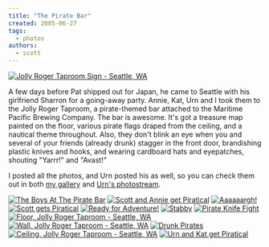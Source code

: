```yaml
---
title: "The Pirate Bar"
created: 2005-06-27
tags:
  - photos
authors:
  - scott
---
```


[![Jolly Roger Taproom Sign - Seattle, WA](/images/IMG_2620.JPG)](http://www.spaceninja.local/gallery/pirate-bar/IMG_2620.JPG "Photo Sharing")

A few days before Pat shipped out for Japan, he came to Seattle with his girlfriend Sharron for a going-away party. Annie, Kat, Urn and I took them to the Jolly Roger Taproom, a pirate-themed bar attached to the Maritime Pacific Brewing Company. The bar is awesome. It's got a treasure map painted on the floor, various pirate flags draped from the ceiling, and a nautical theme throughout. Also, they don't blink an eye when you and several of your friends (already drunk) stagger in the front door, brandishing plastic knives and hooks, and wearing cardboard hats and eyepatches, shouting "Yarrr!" and "Avast!"

I posted all the photos, and Urn posted his as well, so you can check them out in both [my gallery](http://www.spaceninja.local/gallery/pirate-bar/) and [Urn's photostream](http://flickr.com/photos/urn/).

[![The Boys At The Pirate Bar](/images/Pirates+at+the+Maritime-25.JPG)](http://www.spaceninja.local/gallery/pirate-bar/Pirates+at+the+Maritime-25.JPG "Photo Sharing") [![Scott and Annie get Piratical](/images/Pirates+at+the+Maritime-10.JPG)](http://www.spaceninja.local/gallery/pirate-bar/Pirates+at+the+Maritime-10.JPG "Photo Sharing") [![Aaaaaargh!](/images/Pirates+at+the+Maritime-06.JPG)](http://www.spaceninja.local/gallery/pirate-bar/Pirates+at+the+Maritime-06.JPG "Photo Sharing") [![Scott gets Piratical](/images/Pirates+at+the+Maritime-13.JPG)](http://www.spaceninja.local/gallery/pirate-bar/Pirates+at+the+Maritime-13.JPG "Photo Sharing") [![Ready for Adventure!](/images/Pirates+at+the+Maritime-01.JPG)](http://www.spaceninja.local/gallery/pirate-bar/Pirates+at+the+Maritime-01.JPG "Photo Sharing") [![Stabby](/images/Pirates+at+the+Maritime-29.JPG)](http://www.spaceninja.local/gallery/pirate-bar/Pirates+at+the+Maritime-29.JPG "Photo Sharing") [![Pirate Knife Fight](/images/Pirates+at+the+Maritime-30.JPG)](http://www.spaceninja.local/gallery/pirate-bar/Pirates+at+the+Maritime-30.JPG "Photo Sharing") [![Floor, Jolly Roger Taproom - Seattle, WA](/images/IMG_2613.JPG)](http://www.spaceninja.local/gallery/pirate-bar/IMG_2613.JPG "Photo Sharing") [![Wall, Jolly Roger Taproom - Seattle, WA](/images/IMG_2608.JPG)](http://www.spaceninja.local/gallery/pirate-bar/IMG_2608.JPG "Photo Sharing") [![Drunk Pirates](/images/IMG_2606.JPG)](http://www.spaceninja.local/gallery/pirate-bar/IMG_2606.JPG "Photo Sharing") [![Ceiling, Jolly Roger Taproom - Seattle, WA](/images/IMG_2605.JPG)](http://www.spaceninja.local/gallery/pirate-bar/IMG_2605.JPG "Photo Sharing") [![Urn and Kat get Piratical](/images/IMG_2612.JPG)](http://www.spaceninja.local/gallery/pirate-bar/IMG_2612.JPG "Photo Sharing")
